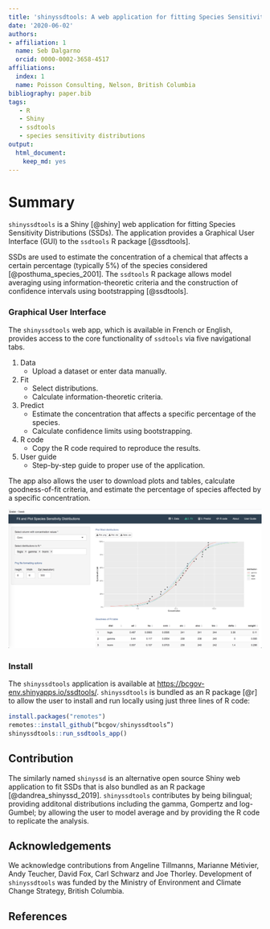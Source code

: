 ```yaml
---
title: 'shinyssdtools: A web application for fitting Species Sensitivity Distributions (SSDs)'
date: '2020-06-02'
authors:
- affiliation: 1
  name: Seb Dalgarno
  orcid: 0000-0002-3658-4517
affiliations:
  index: 1
  name: Poisson Consulting, Nelson, British Columbia
bibliography: paper.bib
tags:
   - R
   - Shiny
   - ssdtools
   - species sensitivity distributions
output: 
  html_document: 
    keep_md: yes
---
```


# Summary

`shinyssdtools` is a Shiny [@shiny] web application for fitting Species Sensitivity Distributions (SSDs).
The application provides a Graphical User Interface (GUI) to the `ssdtools` R package [@ssdtools].

SSDs are used to estimate the concentration of a chemical that affects a certain percentage (typically 5%) of the species considered [@posthuma_species_2001]. 
The `ssdtools` R package allows model averaging using information-theoretic criteria and the construction of confidence intervals using bootstrapping [@ssdtools].

### Graphical User Interface

The `shinyssdtools` web app, which is available in French or English, provides access to the core functionality of `ssdtools` via five navigational tabs. 

1. Data
   - Upload a dataset or enter data manually.
1. Fit
   - Select distributions.
   - Calculate information-theoretic criteria.
1. Predict
   - Estimate the concentration that affects a specific percentage of the species.
   - Calculate confidence limits using bootstrapping.
1. R code
   - Copy the R code required to reproduce the results.
1. User guide
   - Step-by-step guide to proper use of the application.
   
The app also allows the user to download plots and tables, calculate goodness-of-fit criteria, and estimate the percentage of species affected by a specific concentration.

![shinyssdtools user interface](shinyssdtools_ui.png)

### Install

The `shinyssdtools` application is available at https://bcgov-env.shinyapps.io/ssdtools/.
`shinyssdtools` is bundled as an R package [@r] to allow the user to install and run locally using just three lines of R code:

```r
install.packages("remotes")
remotes::install_github(“bcgov/shinyssdtools”)
shinyssdtools::run_ssdtools_app()
```

## Contribution

The similarly named `shinyssd` is an alternative open source Shiny web application to fit SSDs that is also bundled as an R package [@dandrea_shinyssd_2019].
`shinyssdtools` contributes by being bilingual; providing additonal distributions including the gamma, Gompertz and log-Gumbel; by allowing the user to model average and by providing the R code to replicate the analysis.

## Acknowledgements

We acknowledge contributions from Angeline Tillmanns, Marianne Métivier, Andy Teucher, David Fox, Carl Schwarz and Joe Thorley.
Development of `shinyssdtools` was funded by the Ministry of Environment and Climate Change Strategy, British Columbia.

## References
